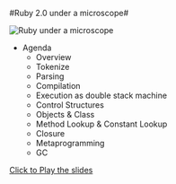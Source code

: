 #Ruby 2.0 under a microscope#

![Ruby under a microscope](http://bachue.github.io/ruby-under-a-microscope-introduction-slides/img/cover.png)

- Agenda
  - Overview
  - Tokenize
  - Parsing
  - Compilation
  - Execution as double stack machine
  - Control Structures
  - Objects &amp; Class
  - Method Lookup &amp; Constant Lookup
  - Closure
  - Metaprogramming
  - GC

[Click to Play the slides](http://bachue.github.io/ruby-under-a-microscope-introduction-slides/img/cover.png)